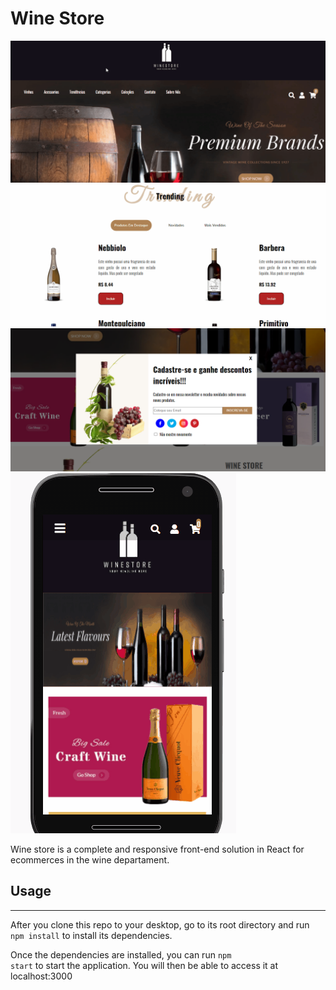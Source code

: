 
# Wine Store

<img src="./github/carouselGif.gif" />  
<img src="./github/trendingDrag.gif" />
<img src="./github/modalPrint.png" />
<img src="./github/wineMobile-content.gif">


Wine store is a complete and responsive front-end solution in React for ecommerces in the wine departament.



## Usage
------------------------------
After you clone this repo to your desktop, go to its root directory and run <code>npm install</code> to install its dependencies.

Once the dependencies are installed, you can run <code>npm start</code> to start the application. You will then be able to access it at localhost:3000